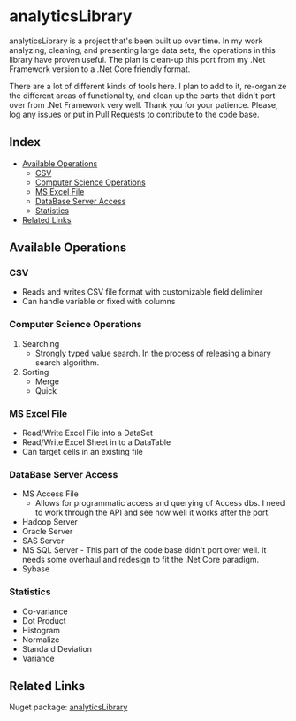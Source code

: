# analyticsLibrary <!-- omit in toc -->
analyticsLibrary is a project that's been built up over time.  In my work analyzing, cleaning, and presenting large data sets, the operations in this library have proven useful. The plan is clean-up this port from my .Net Framework version to a .Net Core friendly format.

There are a lot of different kinds of tools here.  I plan to add to it, re-organize the different areas of functionality, and clean up the parts that didn't port over from .Net Framework very well.  Thank you for your patience.  Please, log any issues or put in Pull Requests to contribute to the code base.

## Index <!-- omit in toc -->
- [Available Operations](#available-operations)
  - [CSV](#csv)
  - [Computer Science Operations](#computer-science-operations)
  - [MS Excel File](#ms-excel-file)
  - [DataBase Server Access](#database-server-access)
  - [Statistics](#statistics)
- [Related Links](#related-links)

## Available Operations

### CSV
   - Reads and writes CSV file format with customizable field delimiter
   - Can handle variable or fixed with columns

### Computer Science Operations
   1. Searching
      - Strongly typed value search.  In the process of releasing a binary search algorithm.
   2. Sorting
      - Merge
      - Quick

### MS Excel File
   - Read/Write Excel File into a DataSet
   - Read/Write Excel Sheet in to a DataTable
   - Can target cells in an existing file

### DataBase Server Access
   - MS Access File
     - Allows for programmatic access and querying of Access dbs.  I need to work through the API and see how well it works after the port.
   - Hadoop Server
   - Oracle Server
   - SAS Server
   - MS SQL Server - This part of the code base didn't port over well.  It needs some overhaul and redesign to fit the .Net Core paradigm.
   - Sybase

### Statistics
   - Co-variance
   - Dot Product
   - Histogram
   - Normalize
   - Standard Deviation
   - Variance

## Related Links
Nuget package: [analyticsLibrary](https://www.nuget.org/packages/analyticsLibrary/)